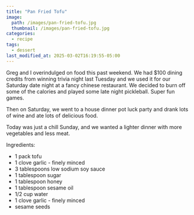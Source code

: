 ```yaml
---
title: "Pan Fried Tofu"
image: 
  path: /images/pan-fried-tofu.jpg
  thumbnail: /images/pan-fried-tofu.jpg
categories:
  - recipe
tags:
  - dessert
last_modified_at: 2025-03-02T16:19:55-05:00
---
```


Greg and I overindulged on food this past weekend. We had $100 dining credits from winning trivia night last Tuesday and we used it for our Saturday date night at a fancy chinese restaurant. We decided to burn off some of the calories and played some late night pickleball. Super fun games.

Then on Saturday, we went to a house dinner pot luck party and drank lots of wine and ate lots of delicious food.

Today was just a chill Sunday, and we wanted a lighter dinner with more vegetables and less meat.
 
Ingredients:
* 1 pack tofu 
* 1 clove garlic - finely minced
* 3 tablespoons low sodium soy sauce
* 1 tablespoon sugar
* 1 tablespoon honey
* 1 tablespoon sesame oil
* 1/2 cup water
* 1 clove garlic - finely minced
* sesame seeds 